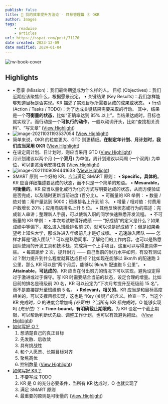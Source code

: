 ```yaml
---
publish: false
title: 🎯 我的效率提升方法论 - 目标管理篇 ④ OKR
author: Images
tags:
    - readwise
    - articles
url: https://sspai.com/post/71176
date created: 2023-12-09
date modified: 2024-01-04
---
```

![rw-book-cover](https://readwise-assets.s3.amazonaws.com/media/uploaded_book_covers/profile_330673/aa76358e-35a0-45de-b557-8fcb0b5d9641.png)

## Highlights
- • 愿景 (Mission)：我们最终期望成为什么样的人。
  目标 (Objectives)：我们近期应该聚焦什么，根据愿景设定。
  • 关键结果 (Key Results)：我们怎样能够知道目标是否实现。KR 描述了实现目标所需要达成的成果或状态。
  • 行动 (Action / Tasks / TODO)：为了达成关键结果需要采取的行动。
  其中，结果是一个**可衡量的状态**，比如“正确率达到 85% 以上”。当结果达成时，目标也就实现了。而行动是一个**可执行的动作**，一般以动词开头，比如“查找相关资料”、“写文章” ([View Highlight](https://read.readwise.io/read/01hfpmn8pke56ddxt1s90rfsjy))
- ![image-20211031193537054](https://cdn.sspai.com/2022/01/26/article/74ebe6c67cc5e587bce29527478dab9d?imageView2/2/w/1120/q/90/interlace/1/ignore-error/1) ([View Highlight](https://read.readwise.io/read/01hfpmnbmq4sn716stbba6xw7z))
- 简单来说，OKR 的粒度更大、GTD 则更精细。**在制定年计划、月计划时，我们应当采用 OKR** ([View Highlight](https://read.readwise.io/read/01hfnyw48a11mhcy1tb2b323d5))
- 在设定周计划、日计划时，则应当采用 GTD ([View Highlight](https://read.readwise.io/read/01hfnyw6szkchdkyhxnxezwdb9))
- 月计划建议以两个月 (一个**双月**) 为单位，周计划建议以两周 (一个双周) 为单位，可以更灵活地安排任务 ([View Highlight](https://read.readwise.io/read/01hfp9ew0ymdw41ttvxtffptj8))
- ![image-20211109094441638](https://cdn.sspai.com/2022/01/26/article/cfeca3cbfdd717b2171aadc898b3420f?imageView2/2/w/1120/q/90/interlace/1/ignore-error/1) ([View Highlight](https://read.readwise.io/read/01hfp9ez0mq9eswzdm05mqdr9y))
- SMART 原则
  一个好的 KR，应当满足 SMART 原则：
  • **Specific，具体的**。KR 应当详细描述要达成的状态，而不只是一个简单的短语。
  • **Mesurable，可衡量的**。KR 应当以量化或行为化的方式写明要达成的状态，从而方便验证是否完成，以及随时更新当前进度 (百分比)。
  • 可衡量的 KR 举例：
  • 数量 / 绝对值：用户量达到 5000；班级排名上升到前 3。
  • 增量 / 相对值：付费用户数增长 20%；应用商店排名上升 5 位。
  • 其他反映状态或行为的描述：完成新人串讲；整理新人手册，可以使新入职的同学快速熟悉开发流程。
  • 不可衡量的 KR 举例：
  • 本次考试取得好成绩 —— “好成绩”的定义是什么？如果成绩中等偏下，那么进入班级排名前 20，就可以说是好成绩了；但是如果希望考上知名大学，那或许进入年级前几才是好成绩。
  • 迅速融入团队 —— 怎样才算是“融入团队”？可以是熟悉同事、了解他们的工作内容，也可以是熟悉团队使用的开发工具和技术栈，完成第一个上手项目。这里可以写得更具体一些。
  • 每周跑步 2 次，提升耐力 —— 自己当前的耐力水平如何，有没有测试过？耐力提升到什么程度就算达成目标？比如现在能够以 9km/h 的配速跑 3 公里，那么 KR 可以是“两个月后，能够以 9km/h 配速跑 5 公里”。
  • **Attainable，可达成的**。KR 应当在付出努力的情况下可以实现，避免设定得过于激进或过于保守。写 KR 时需要结合当前的状态，设定合理的增量。比如目前的排名是班级前 20 名，KR 可以设定为“下次月考提升至班级前 15 名”，而不是直接提升至班级前 5 名。
  • **Relevant，相关的**。KR 应当是和目标高度相关的，可以支撑目标实现，这也是 “Key (关键)” 的含义。检查一下，当这个 KR 完成时，O 的进度会增加吗 *(必要性)* ？当所有 KR 都完成时，O 能够实现吗 *(充分性)* ？
  • **Time-bound，有明确截止期限的**。为 KR 设定一个截止期限，可以帮助判断优先级、调整工作计划，也可以有效避免拖延。 ([View Highlight](https://read.readwise.io/read/01hfps1ndpthp8vmzmvs8fxs0f))
- [如何写好 O？](https://sspai.com/link?target=https%3A%2F%2Fimageslr.com%2F2021%2Fefficiency-okr.html%23how-to-write-o)
  1. 想清楚自己的真正目标
  2. 先发散、后收敛
  3. 具有挑战性
  4. 和个人愿景、长期目标对齐
  5. 聚焦高优
  6. 控制数量 ([View Highlight](https://read.readwise.io/read/01hfpspkzcfz0kcfs2mfcytdh3))
- [如何写好 KR？](https://sspai.com/link?target=https%3A%2F%2Fimageslr.com%2F2021%2Fefficiency-okr.html%23how-to-write-kr)
  1. 不要写成 TODO
  2. KR 是 O 的充分必要条件，当所有 KR 达成时，O 也就实现了
  3. 满足 SMART 原则
  4. 最重要的原则是可衡量的 ([View Highlight](https://read.readwise.io/read/01hfpspp7brv501xg618ehykjg))
